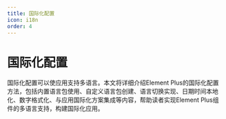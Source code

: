 ```yaml
---
title: 国际化配置
icon: i18n
order: 4
---
```


# 国际化配置

国际化配置可以使应用支持多语言。本文将详细介绍Element Plus的国际化配置方法，包括内置语言包使用、自定义语言包创建、语言切换实现、日期时间本地化、数字格式化、与应用国际化方案集成等内容，帮助读者实现Element Plus组件的多语言支持，构建国际化应用。
